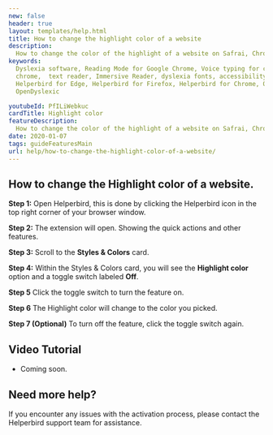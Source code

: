 ```yaml
---
new: false
header: true
layout: templates/help.html
title: How to change the highlight color of a website
description:
  How to change the color of the highlight of a website on Safrai, Chrome, Firefox or Edge.
keywords:
  Dyslexia software, Reading Mode for Google Chrome, Voice typing for chrome, Text to speech for
  chrome,  text reader, Immersive Reader, dyslexia fonts, accessibility software, dyslexia software,
  Helperbird for Edge, Helperbird for Firefox, Helperbird for Chrome, Opendyslexic for Chrome,
  OpenDyslexic

youtubeId: PfILiWebkuc
cardTitle: Highlight color
featureDescription:
  How to change the color of the highlight of a website on Safrai, Chrome, Firefox or Edge.
date: 2020-01-07
tags: guideFeaturesMain
url: help/how-to-change-the-highlight-color-of-a-website/
---
```



## How to change the Highlight color of a website.

**Step 1:** Open Helperbird, this is done by clicking the Helperbird icon in the top right corner of your browser window.

**Step 2:** The extension will open. Showing the quick actions and other features.

**Step 3:** Scroll to the **Styles & Colors** card.

**Step 4:** Within the Styles & Colors card, you will see the **Highlight color** option and a toggle switch labeled **Off**.

**Step 5** Click the toggle switch to turn the feature on.

**Step 6** The Highlight color will change to the color you picked.

**Step 7 (Optional)** To turn off the feature, click the toggle switch again.



## Video Tutorial

- Coming soon.



## Need more help?

If you encounter any issues with the activation process, please contact the Helperbird support team for assistance.

